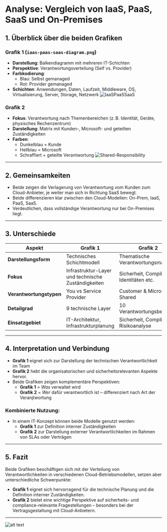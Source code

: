 # Analyse: Vergleich von IaaS, PaaS, SaaS und On-Premises

## 1. Überblick über die beiden Grafiken

### Grafik 1 (`iaas-paas-saas-diagram.png`)
- **Darstellung**: Balkendiagramm mit mehreren IT-Schichten
- **Perspektive**: Verantwortungsverteilung (Self vs. Provider)
- **Farbkodierung**:
  - Blau: Selbst gemanaged  
  - Rot: Provider gemanaged 
- **Schichten**: Anwendungen, Daten, Laufzeit, Middleware, OS, Virtualisierung, Server, Storage, Netzwerk
![IaaSPaaSSaaS](/extraübungen/iaas-paas-saas-diagram.png)
### Grafik 2 
- **Fokus**: Verantwortung nach Themenbereichen (z. B. Identität, Geräte, physisches Rechenzentrum)
- **Darstellung**: Matrix mit Kunden-, Microsoft- und geteilten Zuständigkeiten
- **Farben**:
  - Dunkelblau = Kunde
  - Hellblau = Microsoft
  - Schraffiert = geteilte Verantwortung
![Shared-Responsibility](/extraübungen/shared-responsibility.svg)
---

## 2. Gemeinsamkeiten


- Beide zeigen die Verlagerung von Verantwortung vom Kunden zum Cloud-Anbieter, je weiter man sich in Richtung SaaS bewegt.
- Beide differenzieren klar zwischen den Cloud-Modellen: On-Prem, IaaS, PaaS, SaaS.
- Verdeutlichen, dass vollständige Verantwortung nur bei On-Premises liegt.
---

## 3. Unterschiede

| Aspekt  | Grafik 1 | Grafik 2  |
|---------|----------|-----------|
| **Darstellungsform** | Technisches Schichtmodell | Thematische Verantwortungsmatrix|
| **Fokus** | Infrastruktur-Layer und technische Zuständigkeiten | Sicherheit, Compliance, Identitäten etc. |
| **Verantwortungstypen**| You vs Service Provider| Customer & Microsoft & Shared |
| **Detailgrad**| 9 technische Layer | 10 Verantwortungsbereiche |
| **Einsatzgebiet**  | IT-Architektur, Infrastrukturplanung | Sicherheit, Compliance, Risikoanalyse |

---

## 4. Interpretation und Verbindung

- **Grafik 1** eignet sich zur Darstellung der technischen Verantwortlichkeit im Team
- **Grafik 2** hebt die organisatorischen und sicherheitsrelevanten Aspekte hervor.
- Beide Grafiken zeigen komplementäre Perspektiven:
  - **Grafik 1** = *Was* verwaltet wird
  - **Grafik 2** = *Wer* dafür verantwortlich ist – differenziert nach Art der Veranjtwortung 

### Kombinierte Nutzung:
- In einem IT-Konzept können beide Modelle genutzt werden:
  - **Grafik 1** zur Definition interner Zuständigkeiten
  - **Grafik 2** zur Darstellung externer Verantwortlichkeiten im Rahmen von SLAs oder Verträgen

---

## 5. Fazit

Beide Grafiken beschäftigen sich mit der Verteilung von Verantwortlichkeiten in verschiedenen Cloud-Betriebsmodellen, setzen aber unterschiedliche Schwerpunkte:

- **Grafik 1** eignet sich hervorragend für die technische Planung und die Definition interner Zuständigkeiten.
- **Grafik 2** bietet eine wichtige Perspektive auf sicherheits- und compliance-relevante Fragestellungen – besonders bei der Vertragsgestaltung mit Cloud-Anbietern.

---

![alt text](Herunterladen.jpeg)